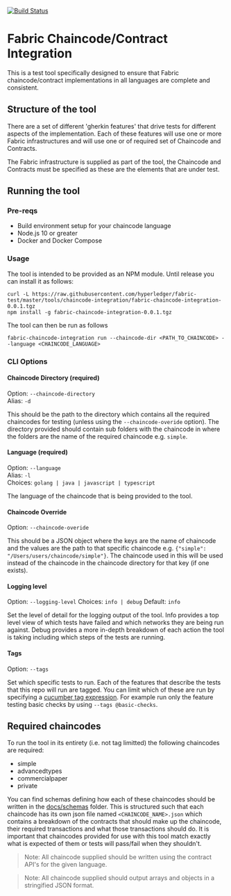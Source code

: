 [![Build Status](https://dev.azure.com/Hyperledger/Fabric-Test/_apis/build/status/Fabric-Test-Chaincode-Integeration?branchName=master)](https://dev.azure.com/Hyperledger/Fabric-Test/_build/latest?definitionId=88&branchName=master)

# Fabric Chaincode/Contract Integration

This is a test tool specifically designed to ensure that Fabric chaincode/contract implementations in all languages are complete and consistent.

## Structure of the tool

There are a set of different 'gherkin features' that drive tests for different aspects of the implementation. Each of these features will use one or more Fabric infrastructures and will use one or of required set of Chaincode and Contracts.

The Fabric infrastructure is supplied as part of the tool, the Chaincode and Contracts must be specified as these are the elements that are under test.

## Running the tool
### Pre-reqs

- Build environment setup for your chaincode language
- Node.js 10 or greater
- Docker and Docker Compose

### Usage
The tool is intended to be provided as an NPM module. Until release you can install it as follows:

```
curl -L https://raw.githubusercontent.com/hyperledger/fabric-test/master/tools/chaincode-integration/fabric-chaincode-integration-0.0.1.tgz
npm install -g fabric-chaincode-integration-0.0.1.tgz
```

The tool can then be run as follows

```
fabric-chaincode-integration run --chaincode-dir <PATH_TO_CHAINCODE> --language <CHAINCODE_LANGUAGE>
```

### CLI Options
#### Chaincode Directory (required)
Option: `--chaincode-directory`  
Alias: `-d`  

This should be the path to the directory which contains all the required chaincodes for testing (unless using the `--chaincode-overide` option). The directory provided should contain sub folders with the chaincode in where the folders are the name of the required chaincode e.g. `simple`.

#### Language (required)
Option: `--language`  
Alias: `-l`  
Choices: `golang | java | javascript | typescript`

The language of the chaincode that is being provided to the tool.

#### Chaincode Override
Option: `--chaincode-overide`

This should be a JSON object where the keys are the name of chaincode and the values are the path to that specific chaincode e.g. `{"simple": "/Users/users/chaincode/simple"}`. The chaincode used in this will be used instead of the chaincode in the chaincode directory for that key (if one exists).

#### Logging level
Option: `--logging-level`
Choices: `info | debug`
Default: `info`

Set the level of detail for the logging output of the tool. Info provides a top level view of which tests have failed and which networks they are being run against. Debug provides a more in-depth breakdown of each action the tool is taking including which steps of the tests are running.

#### Tags
Option: `--tags`

Set which specific tests to run. Each of the features that describe the tests that this repo will run are tagged. You can limit which of these are run by specifying a [cucumber tag expression](https://cucumber.io/docs/cucumber/api/#tag-expressions). For example run only the feature testing basic checks by using `--tags @basic-checks`. 

## Required chaincodes
To run the tool in its entirety (i.e. not tag limitted) the following chaincodes are required:
- simple
- advancedtypes
- commercialpaper
- private

You can find schemas defining how each of these chaincodes should be written in the [docs/schemas](./docs/schemas) folder. This is structured such that each chaincode has its own json file named `<CHAINCODE_NAME>.json` which contains a breakdown of the contracts that should make up the chaincode, their required transactions and what those transactions should do. It is important that chaincodes provided for use with this tool match exactly what is expected of them or tests will pass/fail when they shouldn't.

> Note: All chaincode supplied should be written using the contract API's for the given language.

> Note: All chaincode supplied should output arrays and objects in a stringified JSON format.
